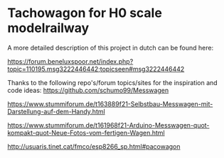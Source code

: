 # Tachowagon for H0 scale modelrailway

A more detailed description of this project in dutch can be found here:
 
https://forum.beneluxspoor.net/index.php?topic=110195.msg3222446442;topicseen#msg3222446442

Thanks to the following repo's/forum topics/sites for the inspiration and code ideas:
https://github.com/schumo99/Messwagen

https://www.stummiforum.de/t163889f21-Selbstbau-Messwagen-mit-Darstellung-auf-dem-Handy.html

https://www.stummiforum.de/t161968f21-Arduino-Messwagen-quot-kompakt-quot-Neue-Fotos-vom-fertigen-Wagen.html

http://usuaris.tinet.cat/fmco/esp8266_sp.html#pacowagon
